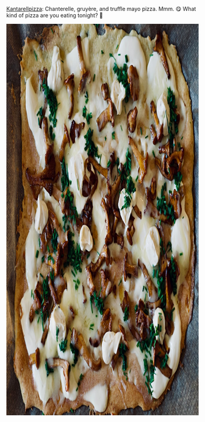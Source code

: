 ---
---

[Kantarellpizza](https://tuvessonskan.se/2017/09/07/kantarellpizza-med-tryffelkram-gruyere-krasse-och-graslok/): Chanterelle, gruyère, and truffle mayo pizza. Mmm. 😋 What kind of pizza are you eating tonight? 🍕

<img src="/images/kantarellpizza.jpg" alt="A pizza topped with chanterelle, cheese, mayo, and chive." width="1280" height="1024" />
